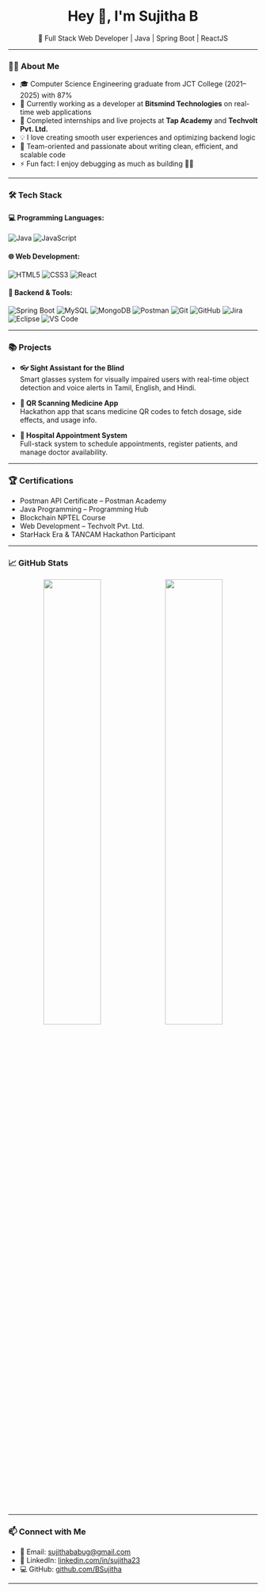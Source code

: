 <h1 align="center">Hey 👋, I'm Sujitha B</h1>

<p align="center">
 🚀 Full Stack Web Developer | Java | Spring Boot | ReactJS
</p>

---

### 👩‍💻 About Me

- 🎓 Computer Science Engineering graduate from JCT College (2021–2025) with 87%  
- 🌱 Currently working as a developer at **Bitsmind Technologies** on real-time web applications  
- 🚀 Completed internships and live projects at **Tap Academy** and **Techvolt Pvt. Ltd.**  
- 💡 I love creating smooth user experiences and optimizing backend logic  
- 🤝 Team-oriented and passionate about writing clean, efficient, and scalable code  
- ⚡ Fun fact: I enjoy debugging as much as building 🐞🔧

---

### 🛠 Tech Stack

#### 💻 Programming Languages:
![Java](https://img.shields.io/badge/Java-007396?style=for-the-badge&logo=java&logoColor=white)
![JavaScript](https://img.shields.io/badge/JavaScript-F7DF1E?style=for-the-badge&logo=javascript&logoColor=black)

#### 🌐 Web Development:
![HTML5](https://img.shields.io/badge/HTML5-E34F26?style=for-the-badge&logo=html5&logoColor=white)
![CSS3](https://img.shields.io/badge/CSS3-1572B6?style=for-the-badge&logo=css3&logoColor=white)
![React](https://img.shields.io/badge/React-20232A?style=for-the-badge&logo=react&logoColor=61DAFB)

#### 🔧 Backend & Tools:
![Spring Boot](https://img.shields.io/badge/SpringBoot-6DB33F?style=for-the-badge&logo=springboot&logoColor=white)
![MySQL](https://img.shields.io/badge/MySQL-00000F?style=for-the-badge&logo=mysql&logoColor=white)
![MongoDB](https://img.shields.io/badge/MongoDB-4EA94B?style=for-the-badge&logo=mongodb&logoColor=white)
![Postman](https://img.shields.io/badge/Postman-FF6C37?style=for-the-badge&logo=postman&logoColor=white)
![Git](https://img.shields.io/badge/Git-F05032?style=for-the-badge&logo=git&logoColor=white)
![GitHub](https://img.shields.io/badge/GitHub-181717?style=for-the-badge&logo=github&logoColor=white)
![Jira](https://img.shields.io/badge/Jira-0052CC?style=for-the-badge&logo=jira&logoColor=white)
![Eclipse](https://img.shields.io/badge/Eclipse-2C2255?style=for-the-badge&logo=eclipse&logoColor=white)
![VS Code](https://img.shields.io/badge/VSCode-007ACC?style=for-the-badge&logo=visual-studio-code&logoColor=white)

---

### 📚 Projects

- **👓 Sight Assistant for the Blind**  
  Smart glasses system for visually impaired users with real-time object detection and voice alerts in Tamil, English, and Hindi.

- **📱 QR Scanning Medicine App**  
  Hackathon app that scans medicine QR codes to fetch dosage, side effects, and usage info.

- **🏥 Hospital Appointment System**  
  Full-stack system to schedule appointments, register patients, and manage doctor availability.

---

### 🏆 Certifications

- Postman API Certificate – Postman Academy  
- Java Programming – Programming Hub  
- Blockchain NPTEL Course  
- Web Development – Techvolt Pvt. Ltd.  
- StarHack Era & TANCAM Hackathon Participant  

---

### 📈 GitHub Stats

<p align="center">
  <img src="https://github-readme-stats.vercel.app/api?username=BSujitha&show_icons=true&theme=radical" width="48%" />
  <img src="https://github-readme-stats.vercel.app/api/top-langs/?username=BSujitha&layout=compact&theme=radical" width="48%" />
</p>

---

### 📫 Connect with Me

- 📧 Email: [sujithababug@gmail.com](mailto:sujithababug@gmail.com)  
- 💼 LinkedIn: [linkedin.com/in/sujitha23](https://www.linkedin.com/in/sujitha23)  
- 💻 GitHub: [github.com/BSujitha](https://github.com/BSujitha)

---

